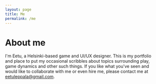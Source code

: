 ```yaml
---
layout: page
title: Me
permalink: /me
---
```


# About me

I'm Eetu, a Helsinki-based game and UI/UX designer. This is my portfolio and place to put my occasional scribbles about topics surrounding play, game dynamics and other such things. If you like what you've seen and would like to collaborate with me or even hire me, please contact me at [eetuleppala@gmail.com](mailto:eetuleppala@gmail.com).
